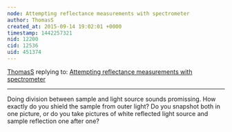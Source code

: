 ```yaml
---
node: Attempting reflectance measurements with spectrometer
author: ThomasS
created_at: 2015-09-14 19:02:01 +0000
timestamp: 1442257321
nid: 12200
cid: 12536
uid: 451374
---
```




[ThomasS](../profile/ThomasS) replying to: [Attempting reflectance measurements with spectrometer](../notes/coight/09-06-2015/attempting-reflectance-measurements-with-spectrometer)

----
Doing division between sample and light source sounds promissing.
How exactly do you shield the sample from outer light? Do you snapshot both in one picture, or do you take pictures of white reflected light source and sample reflection one after one?
